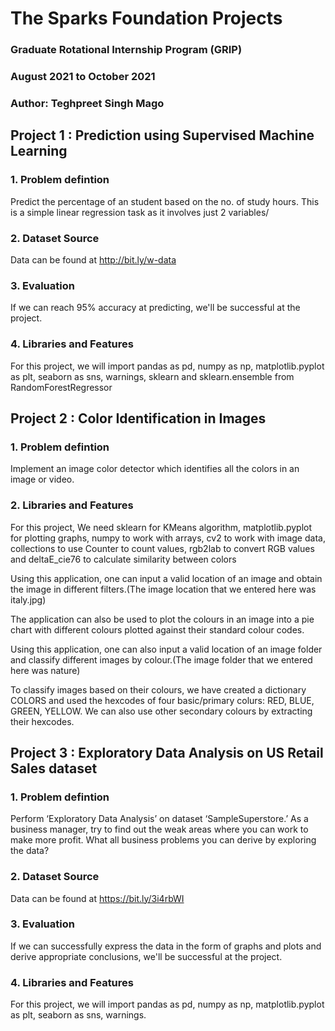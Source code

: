 # The Sparks Foundation Projects

### Graduate Rotational Internship Program (GRIP)
### August 2021 to October 2021
### Author: Teghpreet Singh Mago

## Project 1 : Prediction using Supervised Machine Learning

### 1. Problem defintion
Predict the percentage of an student based on the no. of study hours. This is a simple linear regression task as it involves just 2 variables/
### 2. Dataset Source
Data can be found at http://bit.ly/w-data
### 3. Evaluation
If we can reach 95% accuracy at predicting, we'll be successful at the project.
### 4. Libraries and Features
For this project, we will import pandas as pd, numpy as np, matplotlib.pyplot as plt, seaborn as sns, warnings, sklearn and sklearn.ensemble from RandomForestRegressor

## Project 2 : Color Identification in Images

### 1. Problem defintion

Implement an image color detector which identifies all the colors in an image or video.

### 2. Libraries and Features

For this project, We need sklearn for KMeans algorithm, matplotlib.pyplot for plotting graphs, numpy to work with arrays, cv2 to work with image data, collections to use Counter to count values, rgb2lab to convert RGB values and deltaE_cie76 to calculate similarity between colors

Using this application, one can input a valid location of an image and obtain the image in different filters.(The image location that we entered here was italy.jpg)

The application can also be used to plot the colours in an image into a pie chart with different colours plotted against their standard colour codes. 

Using this application, one can also input a valid location of an image folder and classify different images by colour.(The image folder that we entered here was nature)

To classify images based on their colours, we have created a dictionary COLORS and used the hexcodes of four basic/primary colurs: RED, BLUE, GREEN, YELLOW. We can also use other secondary colours by extracting their hexcodes. 

## Project 3 : Exploratory Data Analysis on US Retail Sales dataset 

### 1. Problem defintion
Perform ‘Exploratory Data Analysis’ on dataset ‘SampleSuperstore.’ As a business manager, try to find out the weak areas where you can work to make more profit. What all business problems you can derive by exploring the data?
### 2. Dataset Source
Data can be found at https://bit.ly/3i4rbWI
### 3. Evaluation
If we can successfully express the data in the form of graphs and plots and derive appropriate conclusions, we'll be successful at the project.
### 4. Libraries and Features 
For this project, we will import pandas as pd, numpy as np, matplotlib.pyplot as plt, seaborn as sns, warnings.

